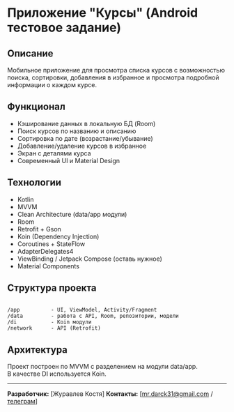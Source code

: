 # Приложение "Курсы" (Android тестовое задание)

## Описание

Мобильное приложение для просмотра списка курсов с возможностью поиска, сортировки, добавления в избранное и просмотра подробной информации о каждом курсе.

## Функционал

- Кэширование данных в локальную БД (Room)
- Поиск курсов по названию и описанию
- Сортировка по дате (возрастание/убывание)
- Добавление/удаление курсов в избранное
- Экран с деталями курса
- Современный UI и Material Design

## Технологии

- Kotlin
- MVVM
- Clean Architecture (data/app модули)
- Room
- Retrofit + Gson
- Koin (Dependency Injection)
- Coroutines + StateFlow
- AdapterDelegates4
- ViewBinding / Jetpack Compose (оставь нужное)
- Material Components

## Структура проекта

```

/app          - UI, ViewModel, Activity/Fragment
/data         - работа с API, Room, репозитории, модели
/di           - Koin модули
/network      - API (Retrofit)

````

## Архитектура

Проект построен по MVVM с разделением на модули data/app.  
В качестве DI используется Koin.


---

**Разработчик:** \[Журавлев Костя]
**Контакты:** \[mr.darck31@gmail.com / [телеграм](https://t.me/Surft14)]

